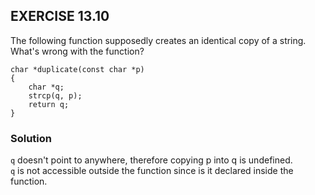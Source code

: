 ## EXERCISE 13.10
The following function supposedly creates an identical copy of a string.  What's wrong with the function?
```
char *duplicate(const char *p)
{
    char *q;
    strcp(q, p);
    return q;
}
```

### Solution
`q` doesn't point to anywhere, therefore copying p into q is undefined. \
`q` is not accessible outside the function since is it declared inside the function.
